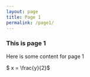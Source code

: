 ```yaml
---
layout: page
title: Page 1
permalink: /page1/
---
```


### This is page 1

Here is some content for page 1

$ x = \frac{y}{2}$
